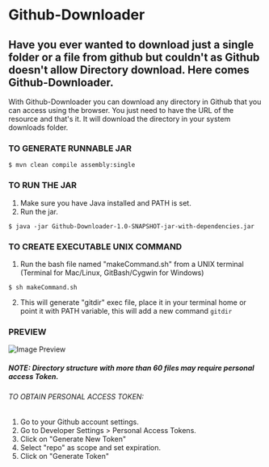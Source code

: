 # Github-Downloader

Have you ever wanted to download just a single folder or a file from github but couldn't as Github doesn't allow Directory download. Here comes Github-Downloader.
---
With Github-Downloader you can download any directory in Github that you can access using the browser. You just need to have the URL of the resource and that's it.
It will download the directory in your system downloads folder.

### TO GENERATE RUNNABLE JAR

`$ mvn clean compile assembly:single`

### TO RUN THE JAR

1. Make sure you have Java installed and PATH is set.
2. Run the jar.

`$ java -jar Github-Downloader-1.0-SNAPSHOT-jar-with-dependencies.jar`

### TO CREATE EXECUTABLE UNIX COMMAND

1. Run the bash file named "makeCommand.sh" from a UNIX terminal (Terminal for Mac/Linux, GitBash/Cygwin for Windows)

`$ sh makeCommand.sh`

2. This will generate "gitdir" exec file, place it in your terminal home or point it with PATH variable, this will add a new command `gitdir`

### PREVIEW

![Image Preview](https://dev-to-uploads.s3.amazonaws.com/uploads/articles/gg2wnvnaxfjw7wpucl98.png)


##### NOTE: Directory structure with more than 60 files may require personal access Token.
###### TO OBTAIN PERSONAL ACCESS TOKEN:

1. Go to your Github account settings.
2. Go to Developer Settings > Personal Access Tokens.
3. Click on "Generate New Token"
4. Select "repo" as scope and set expiration.
5. Click on "Generate Token"
